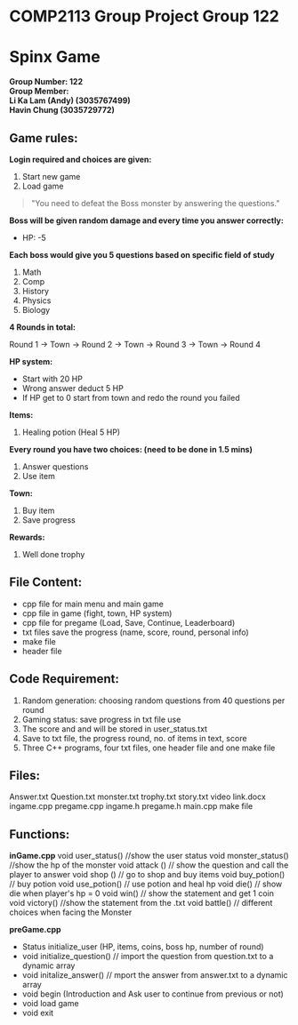 # COMP2113 Group Project Group 122
# Spinx Game

__Group Number: 122__ <br/>
__Group Member: <br/>
Li Ka Lam (Andy) (3035767499) <br/>
Havin Chung (3035729772)__

## Game rules:
__Login required and choices are given:__
1) Start new game
2) Load game

> "You need to defeat the Boss monster by answering the questions."

__Boss will be given random damage and every time you answer correctly:__ <br/>
- HP: -5 

__Each boss would give you 5 questions based on specific field of study__
1) Math
2) Comp
3) History
4) Physics
5) Biology

__4 Rounds in total:__

Round 1 -> Town -> Round 2 -> Town -> Round 3 -> Town -> Round 4

__HP system:__
- Start with 20 HP
- Wrong answer deduct 5 HP 
- If HP get to 0 start from town and redo the round you failed

__Items:__
1) Healing potion (Heal 5 HP)

__Every round you have two choices: (need to be done in 1.5 mins)__
1) Answer questions
2) Use item

__Town:__
1) Buy item
2) Save progress

__Rewards:__
1) Well done trophy

## File Content:
- cpp file for main menu and main game
- cpp file in game (fight, town, HP system)
- cpp file for pregame (Load, Save, Continue, Leaderboard)
- txt files save the progress (name, score, round, personal info)
- make file
- header file

## Code Requirement:
1) Random generation: choosing random questions from 40 questions per round
2) Gaming status: save progress in txt file use <fstream>
3) The score and and will be stored in user_status.txt
4) Save to txt file, the progress round, no. of items in text, score
5) Three C++ programs, four txt files, one header file and one make file

## Files:

Answer.txt
Question.txt
monster.txt
trophy.txt
story.txt
video link.docx
ingame.cpp
pregame.cpp
ingame.h
pregame.h
main.cpp
make file
  
## Functions:

__inGame.cpp__
void user_status()  //show the user status
void monster_status() //show the hp of the monster
void attack () // show the question and call the player to answer
void shop () // go to shop and buy items
void buy_potion() // buy potion 
void use_potion() // use potion and heal hp 
void die() // show die when player's hp = 0
void win() // show the statement and get 1 coin
void victory() //show the statement from the .txt
void battle() // different choices when facing the Monster
  
  
__preGame.cpp__
- Status initialize_user (HP, items, coins, boss hp, number of round)
- void initialize_question() // import the question from question.txt to a dynamic array
- void initalize_answer() // mport the answer from answer.txt to a dynamic array
- void begin (Introduction and Ask user to continue from previous or not)
- void load game
- void exit
